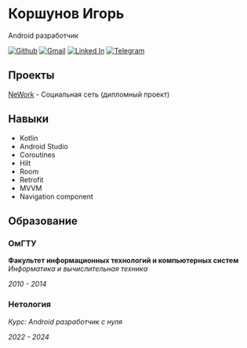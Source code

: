 # **Коршунов Игорь**
Android разработчик

[![Github](https://img.shields.io/badge/github-%23121011.svg?style=for-the-badge&logo=github&logoColor=white)](https://github.com/igor9206) 
[![Gmail](https://img.shields.io/badge/Gmail-D14836?style=for-the-badge&logo=gmail&logoColor=white)](mailto:igor.9206@gmail.com)
[![Linked In](https://img.shields.io/badge/linkedin-%230077B5.svg?style=for-the-badge&logo=linkedin&logoColor=white)](https://www.linkedin.com/in/%D0%B8%D0%B3%D0%BE%D1%80%D1%8C-%D0%BA%D0%BE%D1%80%D1%88%D1%83%D0%BD%D0%BE%D0%B2-3859a1234/)
[![Telegram](https://img.shields.io/badge/Telegram-2CA5E0?style=for-the-badge&logo=telegram&logoColor=white)](https://t.me/igor_korshunov)


## **Проекты**
[NeWork](https://github.com/igor9206/NeWork) - Социальная сеть (дипломный проект)


## **Навыки**
- Kotlin
- Android Studio
- Coroutines
- Hilt
- Room
- Retrofit
- MVVM
- Navigation component


## **Образование**
### **ОмГТУ**
**Факультет информационных технологий и компьютерных систем** 
*Информатика и вычислительная техника*

*2010 - 2014*

### **Нетология**
*Курс: Android разработчик с нуля*

*2022 - 2024*